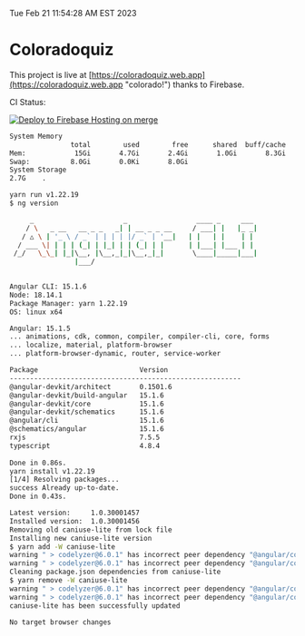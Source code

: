 Tue Feb 21 11:54:28 AM EST 2023

# Coloradoquiz


This project is live at [https://coloradoquiz.web.app](https://coloradoquiz.web.app "colorado!") thanks to Firebase.

CI Status: 

[![Deploy to Firebase Hosting on merge](https://github.com/teamkushal/coloradoquiz/actions/workflows/firebase-hosting-merge.yml/badge.svg)](https://github.com/teamkushal/coloradoquiz/actions/workflows/firebase-hosting-merge.yml)

```bash
System Memory
               total        used        free      shared  buff/cache   available
Mem:            15Gi       4.7Gi       2.4Gi       1.0Gi       8.3Gi       9.3Gi
Swap:          8.0Gi       0.0Ki       8.0Gi
System Storage
2.7G	.
```
```bash
yarn run v1.22.19
$ ng version

     _                      _                 ____ _     ___
    / \   _ __   __ _ _   _| | __ _ _ __     / ___| |   |_ _|
   / △ \ | '_ \ / _` | | | | |/ _` | '__|   | |   | |    | |
  / ___ \| | | | (_| | |_| | | (_| | |      | |___| |___ | |
 /_/   \_\_| |_|\__, |\__,_|_|\__,_|_|       \____|_____|___|
                |___/
    

Angular CLI: 15.1.6
Node: 18.14.1
Package Manager: yarn 1.22.19
OS: linux x64

Angular: 15.1.5
... animations, cdk, common, compiler, compiler-cli, core, forms
... localize, material, platform-browser
... platform-browser-dynamic, router, service-worker

Package                         Version
---------------------------------------------------------
@angular-devkit/architect       0.1501.6
@angular-devkit/build-angular   15.1.6
@angular-devkit/core            15.1.6
@angular-devkit/schematics      15.1.6
@angular/cli                    15.1.6
@schematics/angular             15.1.6
rxjs                            7.5.5
typescript                      4.8.4
    
Done in 0.86s.
yarn install v1.22.19
[1/4] Resolving packages...
success Already up-to-date.
Done in 0.43s.
```
```bash
Latest version:     1.0.30001457
Installed version:  1.0.30001456
Removing old caniuse-lite from lock file
Installing new caniuse-lite version
$ yarn add -W caniuse-lite
warning " > codelyzer@6.0.1" has incorrect peer dependency "@angular/compiler@>=2.3.1 <12.0.0 || ^11.0.0-next || ^11.1.0-next || ^11.2.0-next".
warning " > codelyzer@6.0.1" has incorrect peer dependency "@angular/core@>=2.3.1 <12.0.0 || ^11.0.0-next || ^11.1.0-next || ^11.2.0-next".
Cleaning package.json dependencies from caniuse-lite
$ yarn remove -W caniuse-lite
warning " > codelyzer@6.0.1" has incorrect peer dependency "@angular/compiler@>=2.3.1 <12.0.0 || ^11.0.0-next || ^11.1.0-next || ^11.2.0-next".
warning " > codelyzer@6.0.1" has incorrect peer dependency "@angular/core@>=2.3.1 <12.0.0 || ^11.0.0-next || ^11.1.0-next || ^11.2.0-next".
caniuse-lite has been successfully updated

No target browser changes
```
```bash
